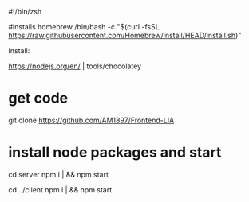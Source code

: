 #!/bin/zsh

#installs homebrew
/bin/bash -c "$(curl -fsSL https://raw.githubusercontent.com/Homebrew/install/HEAD/install.sh)"


[comment]: <> (#install dependencies)

[comment]: <> (brew install nodejs | brew tap mongodb/brew | brew update | brew install mongodb-community@6.0)
Install:


https://nodejs.org/en/ | tools/chocolatey
# get code
git clone https://github.com/AM1897/Frontend-LIA

# install node packages and start
cd server
npm i | && npm start

cd ../client
npm i | && npm start